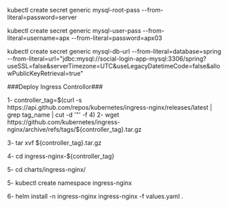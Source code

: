 	
kubectl create secret generic mysql-root-pass --from-literal=password=server

	
kubectl create secret generic mysql-user-pass --from-literal=username=apx --from-literal=password=apx03

	
kubectl create secret generic mysql-db-url --from-literal=database=spring --from-literal=url="jdbc:mysql://social-login-app-mysql:3306/spring?useSSL=false&serverTimezone=UTC&useLegacyDatetimeCode=false&allowPublicKeyRetrieval=true"

###Deploy Ingress Controllor###

1- controller_tag=$(curl -s https://api.github.com/repos/kubernetes/ingress-nginx/releases/latest | grep tag_name | cut -d '"' -f 4)
2- wget https://github.com/kubernetes/ingress-nginx/archive/refs/tags/${controller_tag}.tar.gz

3- tar xvf ${controller_tag}.tar.gz


4- cd ingress-nginx-${controller_tag}


5- cd charts/ingress-nginx/

5- kubectl create namespace ingress-nginx

6- helm install -n ingress-nginx ingress-nginx  -f values.yaml .
